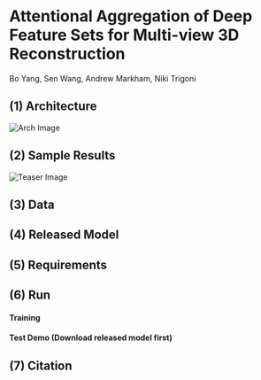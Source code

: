 # Attentional Aggregation of Deep Feature Sets for Multi-view 3D Reconstruction
Bo Yang, Sen Wang, Andrew Markham, Niki Trigoni

## (1) Architecture
![Arch Image](https://github.com/Yang7879/AttSets/blob/master/attsets_arch.png)
## (2) Sample Results
![Teaser Image](https://github.com/Yang7879/AttSets/blob/master/attsets_sample.png)
## (3) Data

## (4) Released Model

## (5) Requirements

## (6) Run
#### Training

#### Test Demo (Download released model first)

## (7) Citation
